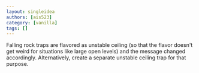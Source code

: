 ```yaml
---
layout: singleidea
authors: [ais523]
category: [vanilla]
tags: []
---
```

Falling rock traps are flavored as unstable ceiling (so that the flavor doesn't get weird for situations like large open levels) and the message changed accordingly. Alternatively, create a separate unstable ceiling trap for that purpose.
